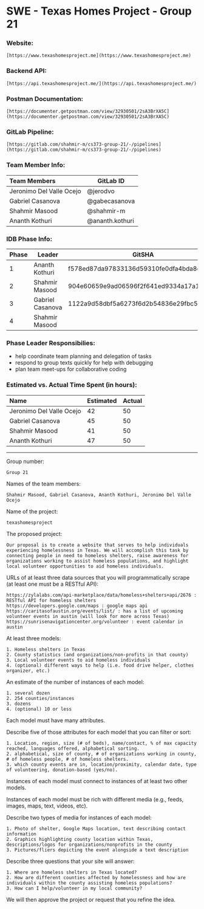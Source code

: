# SWE - Texas Homes Project - Group 21

### Website:

    [https://www.texashomesproject.me](https://www.texashomesproject.me)

### Backend API:

    [https://api.texashomesproject.me/](https://api.texashomesproject.me/)

### Postman Documentation:

    [https://documenter.getpostman.com/view/32930501/2sA3BrXA5C](https://documenter.getpostman.com/view/32930501/2sA3BrXA5C)

### GitLab Pipeline:

    [https://gitlab.com/shahmir-m/cs373-group-21/-/pipelines](https://gitlab.com/shahmir-m/cs373-group-21/-/pipelines)

### Team Member Info:

| Team Members             | GitLab ID       |
| :----------------------- | --------------- |
| Jeronimo Del Valle Ocejo | @jerodvo        |
| Gabriel Casanova         | @gabecasanova   |
| Shahmir Masood           | @shahmir-m      |
| Ananth Kothuri           | @ananth.kothuri |

### IDB Phase Info:

| Phase | Leader           | GitSHA                                   |
| ----- | ---------------- | ---------------------------------------- |
| 1     | Ananth Kothuri   | f578ed87da97833136d59310fe0dfa4bda8e1ce0 |
| 2     | Shahmir Masood   | 904e60659e9ad06596f2f641ed9334a17a1db6c7 |
| 3     | Gabriel Casanova | 1122a9d58dbf5a6273f6d2b54836e29fbc5356b7 |
| 4     | Shahmir Masood   |                                          |

### Phase Leader Responsibilies:

- help coordinate team planning and delegation of tasks
- respond to group texts quickly for help with debugging
- plan team meet-ups for collaborative coding

### Estimated vs. Actual Time Spent (in hours):

| Name                     | Estimated | Actual |
| :----------------------- | --------- | ------ |
| Jeronimo Del Valle Ocejo | 42        | 50     |
| Gabriel Casanova         | 45        | 50     |
| Shahmir Masood           | 41        | 50     |
| Ananth Kothuri           | 47        | 50     |

---

Group number:

    Group 21

Names of the team members:

    Shahmir Masood, Gabriel Casanova, Ananth Kothuri, Jeronimo Del Valle Ocejo

Name of the project:

    texashomesproject

The proposed project:

    Our proposal is to create a website that serves to help individuals experiencing homelessness in Texas. We will accomplish this task by connecting people in need to homeless shelters, raise awareness for organizations working to assist homeless populations, and highlight local volunteer opportunities to aid homeless individuals.

URLs of at least three data sources that you will programmatically scrape (at least one must be a RESTful API):

    https://zylalabs.com/api-marketplace/data/homeless+shelters+api/2676 : RESTful API for homeless shelters
    https://developers.google.com/maps : google maps api
    https://caritasofaustin.org/events/list/ : has a list of upcoming volunteer events in austin (will look for more across Texas)
    https://sunrisenavigationcenter.org/volunteer : event calendar in austin

At least three models:

    1. Homeless shelters in Texas
    2. County statistics (and organizations/non-profits in that county)
    3. Local volunteer events to aid homeless individuals
    4. (optional) different ways to help (i.e. food drive helper, clothes organizer, etc.)

An estimate of the number of instances of each model:

    1. several dozen
    2. 254 counties/instances
    3. dozens
    4. (optional) 10 or less

Each model must have many attributes.

Describe five of those attributes for each model that you can filter or sort:

    1. Location, region, size (# of beds), name/contact, % of max capacity reached, languages offered, alphabetical sorting.
    2. alphabetical, size of county, # of organizations working in county, # of homeless people, # of homeless shelters.
    3. which county events are in, location/proximity, calendar date, type of volunteering, donation-based (yes/no).

Instances of each model must connect to instances of at least two other models.

Instances of each model must be rich with different media (e.g., feeds, images, maps, text, videos, etc).

Describe two types of media for instances of each model:

    1. Photo of shelter, Google Maps location, text describing contact information
    2. Graphics highlighting county location within Texas, descriptions/logos for organizations/nonprofits in the county
    3. Pictures/fliers depicting the event alongside a text description

Describe three questions that your site will answer:

    1. Where are homeless shelters in Texas located?
    2. How are different counties affected by homelessness and how are individuals within the county assisting homeless populations?
    3. How can I help/volunteer in my local community?

We will then approve the project or request that you refine the idea.
